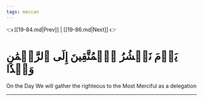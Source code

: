 ```yaml
---
tags: meccan
---
```


👈 [[19-84.md|Prev]] | [[19-86.md|Next]] 👉

# يَوۡمَ نَحۡشُرُ ٱلۡمُتَّقِينَ إِلَى ٱلرَّحۡمَٰنِ وَفۡدٗا

On the Day We will gather the righteous to the Most Merciful as a delegation

---


